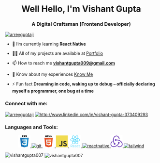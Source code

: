 <h1 align="center">Well Hello, I'm Vishant Gupta</h1>
<h3 align="center">A Digital Craftsman (Frontend Developer)</h3>
   <!-- Add your profile details, social links, or any other content here -->
   
<p align="left"> <a href="https://twitter.com/arreyguptaji" target="blank"><img src="https://img.shields.io/twitter/follow/arreyguptaji?logo=twitter&style=for-the-badge" alt="arreyguptaji" /></a> </p>

- 🌱 I’m currently learning **React Native**

- 👨‍💻 All of my projects are available at [Portfolio](https://vishantguptaportfolio.netlify.app/)

- 📫 How to reach me **vishantgupta009@gmail.com**

- 📄 Know about my experiences [Know Me](https://flowcv.com/resume/wfadrtgkup)

- ⚡ Fun fact **Dreaming in code, waking up to debug – officially declaring myself a programmer, one bug at a time**

<h3 align="left">Connect with me:</h3>
<p align="left">
<a href="https://twitter.com/arreyguptaji" target="blank"><img align="center" src="https://raw.githubusercontent.com/rahuldkjain/github-profile-readme-generator/master/src/images/icons/Social/twitter.svg" alt="arreyguptaji" height="30" width="40" /></a>
<a href="https://linkedin.com/in/http://www.linkedin.com/in/vishant-gupta-373409293" target="blank"><img align="center" src="https://raw.githubusercontent.com/rahuldkjain/github-profile-readme-generator/master/src/images/icons/Social/linked-in-alt.svg" alt="http://www.linkedin.com/in/vishant-gupta-373409293" height="30" width="40" /></a>
</p>

<h3 align="left">Languages and Tools:</h3>
<p align="center"display="flex" gap="10px" justify-content="space-around"> <a href="https://www.w3schools.com/css/" target="_blank" rel="noreferrer"> <img src="https://raw.githubusercontent.com/devicons/devicon/master/icons/css3/css3-original-wordmark.svg" alt="css3" width="40" height="40"/> </a> <a href="https://git-scm.com/" target="_blank" rel="noreferrer"> <img src="https://www.vectorlogo.zone/logos/git-scm/git-scm-icon.svg" alt="git" width="40" height="40"/> </a> <a href="https://www.w3.org/html/" target="_blank" rel="noreferrer"> <img src="https://raw.githubusercontent.com/devicons/devicon/master/icons/html5/html5-original-wordmark.svg" alt="html5" width="40" height="40"/> </a> <a href="https://developer.mozilla.org/en-US/docs/Web/JavaScript" target="_blank" rel="noreferrer"> <img src="https://raw.githubusercontent.com/devicons/devicon/master/icons/javascript/javascript-original.svg" alt="javascript" width="40" height="40"/> </a> <a href="https://reactjs.org/" target="_blank" rel="noreferrer"> <img src="https://raw.githubusercontent.com/devicons/devicon/master/icons/react/react-original-wordmark.svg" alt="react" width="40" height="40"/> </a> <a href="https://reactnative.dev/" target="_blank" rel="noreferrer"> <img src="https://reactnative.dev/img/header_logo.svg" alt="reactnative" width="40" height="40"/> </a> <a href="https://redux.js.org" target="_blank" rel="noreferrer"> <img src="https://raw.githubusercontent.com/devicons/devicon/master/icons/redux/redux-original.svg" alt="redux" width="40" height="40"/> </a> <a href="https://tailwindcss.com/" target="_blank" rel="noreferrer"> <img src="https://www.vectorlogo.zone/logos/tailwindcss/tailwindcss-icon.svg" alt="tailwind" width="40" height="40"/> </a> </p>

<p><img align="left" src="https://github-readme-stats.vercel.app/api/top-langs?username=vishantgupta007&show_icons=true&locale=en&layout=compact" alt="vishantgupta007" /></p>

<p>&nbsp;<img align="center" src="https://github-readme-stats.vercel.app/api?username=vishantgupta007&show_icons=true&locale=en" alt="vishantgupta007" /></p>


